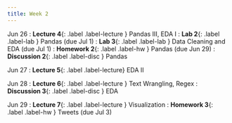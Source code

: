 ```yaml
---
title: Week 2
---
```


Jun 26
: **Lecture 4**{: .label .label-lecture } Pandas III, EDA I
: **Lab 2**{: .label .label-lab } Pandas (due Jul 1)
: **Lab 3**{: .label .label-lab } Data Cleaning and EDA (due Jul 1)
: **Homework 2**{: .label .label-hw } Pandas (due Jun 29)
: **Discussion 2**{: .label .label-disc } Pandas

Jun 27
: **Lecture 5**{: .label .label-lecture} EDA II

Jun 28
: **Lecture 6**{: .label .label-lecture } Text Wrangling, Regex
: **Discussion 3**{: .label .label-disc } EDA

Jun 29
: **Lecture 7**{: .label .label-lecture } Visualization
: **Homework 3**{: .label .label-hw } Tweets (due Jul 3)
